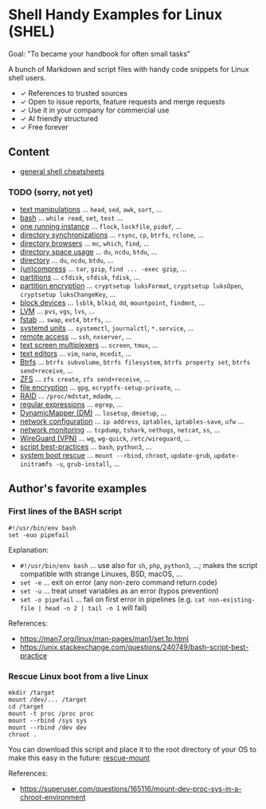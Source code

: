 # Shell Handy Examples for Linux (SHEL)

Goal: "To became your handbook for often small tasks"

A bunch of Markdown and script files with handy code snippets for Linux shell users.

* ✓ References to trusted sources
* ✓ Open to issue reports, feature requests and merge requests
* ✓ Use it in your company for commercial use
* ✓ AI friendly structured
* ✓ Free forever

## Content

* [general shell cheatsheets](topics/general_shell_cheatsheets.md)

### TODO (sorry, not yet)

* [text manipulations](topics/text_manipulations.md) … `head`, `sed`, `awk`, `sort`, …
* [bash](topics/bash.md) … `while read`, `set`, `test` …
* [one running instance](topics/one_running_instance.md) … `flock`, `lockfile`, `pidof`, …
* [directory synchronizations](topics/directory_synchronizations.md) … `rsync`, `cp`, `btrfs`, `rclone`, …
* [directory browsers](topics/directory_browsers.md) … `mc`, `which`, `find`, …
* [directory space usage](topics/directory_space_usage.md) … `du`, `ncdu`, `btdu`, …
* [directory](topics/directory.md) … `du`, `ncdu`, `btdu`, …
* [(un)compress](topics/compress.md) … `tar`, `gzip`, `find ... -exec gzip`, …
* [partitions](topics/partitions.md) … `cfdisk`, `sfdisk`, `fdisk`, …
* [partition encryption](topics/partition_encryption.md) … `cryptsetup luksFormat`, `cryptsetup luksOpen`, `cryptsetup luksChangeKey`, …
* [block devices](topics/block_devices.md) … `lsblk`, `blkid`, `dd`, `mountpoint`, `findmnt`, …
* [LVM](topics/LVM.md) … `pvs`, `vgs`, `lvs`, …
* [fstab](topics/fstab.md) … `swap`, `ext4`, `btrfs`, …
* [systemd units](topics/systemd_units.md) … `systemctl`, `journalctl`, `*.service`, …
* [remote access](topics/remote_access.md) … `ssh`, `nxserver`, …
* [text screen multiplexers](topics/text_screen_multiplexers.md) … `screen`, `tmux`, …
* [text editors](topics/text_editors.md) … `vim`, `nano`, `mcedit`, …
* [Btrfs](topics/Btrfs.md) … `btrfs subvolume`, `btrfs filesystem`,  `btrfs property set`, `btrfs send+receive`, …
* [ZFS](topics/ZFS.md) … `zfs create`, `zfs send+receive`, …
* [file encryption](topics/file_encryption.md) … `gpg`, `ecryptfs-setup-private`, …
* [RAID](topics/RAID.md) … `/proc/mdstat`, `mdadm`, …
* [regular expressions](topics/regular_expressions.md) … `egrep`, …
* [DynamicMapper (DM)](topics/DynamicMapper_DM.md) … `losetup`, `dmsetup`, …
* [network configuration](topics/network_configuration.md) … `ip address`, `iptables`, `iptables-save`, `ufw` …
* [network monitoring](topics/network_monitoring.md) … `tcpdump`, `tshark`, `nethogs`, `netcat`, `ss`, …
* [WireGuard (VPN)](topics/WireGuard_VPN.md) … `wg`, `wg-quick`, `/etc/wireguard`, …
* [script best-practices](topics/script_best_practices.md) … `bash`, `python3`, …
* [system boot rescue](topics/system_boot_rescue.md) … `mount --rbind`, `chroot`, `update-grub`, `update-initramfs -u`, `grub-install`, …

## Author's favorite examples

### First lines of the BASH script

```shell
#!/usr/bin/env bash
set -euo pipefail
```

Explanation:

* `#!/usr/bin/env bash` … use also for `sh`, `php`, `python3`, …; makes the script compatible with strange Linuxes, BSD, macOS, …
* `set -e` … exit on error (any non-zero command return code)
* `set -u` … treat unset variables as an error (typos prevention)
* `set -o pipefail` … fail on first error in pipelines (e.g. `cat non-existing-file | head -n 2 | tail -n 1` will fail)

References:

* https://man7.org/linux/man-pages/man1/set.1p.html
* https://unix.stackexchange.com/questions/240749/bash-script-best-practice

### Rescue Linux boot from a live Linux

```shell
mkdir /target
mount /dev/... /target
cd /target
mount -t proc /proc proc
mount --rbind /sys sys
mount --rbind /dev dev
chroot .
```

You can download this script and place it to the root directory of your OS to make this easy in the future: [rescue-mount](scripts/rescue-mount)


References:

* https://superuser.com/questions/165116/mount-dev-proc-sys-in-a-chroot-environment

